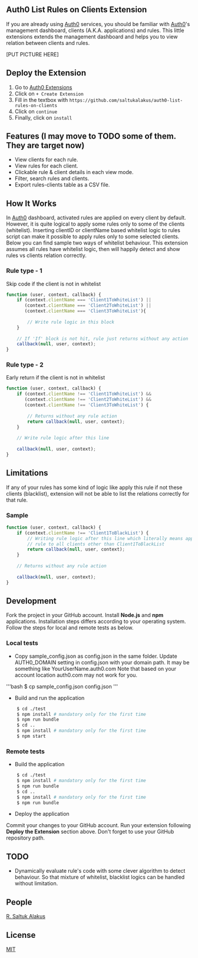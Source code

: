 ## Auth0 List Rules on Clients Extension

If you are already using [Auth0](https://auth0.com) services, you should be familiar with [Auth0](https://auth0.com)'s 
management dashboard, clients (A.K.A. applications) and rules. This little extensions extends the management dashboard 
and helps you to view relation between clients and rules.

[PUT PICTURE HERE]

## Deploy the Extension
1. Go to [Auth0 Extensions](https://manage.auth0.com/#/extensions)
2. Click on `+ Create Extension`
3. Fill in the textbox with `https://github.com/saltukalakus/auth0-list-rules-on-clients`
4. Click on `continue`
5. Finally, click on `install`

## Features (I may move to TODO some of them. They are target now)
* View clients for each rule.
* View rules for each client.
* Clickable rule & client details in each view mode.
* Filter, search rules and clients.
* Export rules-clients table as a CSV file. 

## How It Works
In [Auth0](https://auth0.com) dashboard, activated rules are applied on every client by default. However, it is quite
logical to apply some rules only to some of the clients (whitelist). Inserting clientID or clientName based whitelist logic to rules script can make it possible to apply rules  only to some selected clients. Below you can find sample two ways of whitelist behaviour. This extension assumes all rules have whitelist logic, then will happily detect and show rules vs clients relation correctly.

### Rule type - 1
Skip code if the client is not in whitelist

```javascript
function (user, context, callback) {
    if (context.clientName === 'Client1ToWhiteList') || 
       (context.clientName === 'Client2ToWhiteList') ||
       (context.clientName === 'Client3ToWhiteList'){
       
        // Write rule logic in this block
    }
    
    // If 'If' block is not hit, rule just returns without any action  
    callback(null, user, context);
}
```

### Rule type - 2
Early return if the client is not in whitelist

```javascript
function (user, context, callback) {
    if (context.clientName !== 'Client1ToWhiteList') && 
       (context.clientName !== 'Client2ToWhiteList') &&
       (context.clientName !== 'Client3ToWhiteList') {
       
        // Returns without any rule action  
        return callback(null, user, context);
    }
    
    // Write rule logic after this line
    
    callback(null, user, context);
}
```

## Limitations
If any of your rules has some kind of logic like apply this rule if not these clients (blacklist), extension will not be able to list the relations correctly for that rule.

### Sample
```javascript
function (user, context, callback) {
    if (context.clientName !== 'Client1ToBlackList') {
        // Writing rule logic after this line which literally means apply 
        // rule to all clients other than Client1ToBlackList
        return callback(null, user, context);
    }
    
    // Returns without any rule action 
    
    callback(null, user, context);
}
```

## Development
Fork the project in your GitHub account. Install <b>Node.js</b> and <b>npm</b> applications. Installation steps differs 
according to your operating system. Follow the steps for local and remote tests as below.

### Local tests
* Copy sample_config.json as config.json in the same folder. Update AUTH0_DOMAIN setting in config.json with your domain path. It may be something like YourUserName.auth0.com Note that based on your account location auth0.com may not work for you. 

'''bash
     $ cp sample_config.json config.json
'''

* Build and run the application

```bash
    $ cd ./test
    $ npm install # mandatory only for the first time
    $ npm run bundle
    $ cd ..
    $ npm install # mandatory only for the first time
    $ npm start
```
### Remote tests

* Build the application

```bash
    $ cd ./test
    $ npm install # mandatory only for the first time
    $ npm run bundle
    $ cd ..
    $ npm install # mandatory only for the first time
    $ npm run bundle
```

* Deploy the application

Commit your changes to your GitHub account. Run your extension following <b>Deploy the Extension</b> section above. Don't forget to use your GitHub repository path.

## TODO
* Dynamically evaluate rule's code with some clever algorithm to detect behaviour. So that mixture of whitelist, 
blacklist logics can be handled without limitation.

## People
[R. Saltuk Alakus](https://github.com/saltukalakus)

## License
[MIT](LICENSE)
